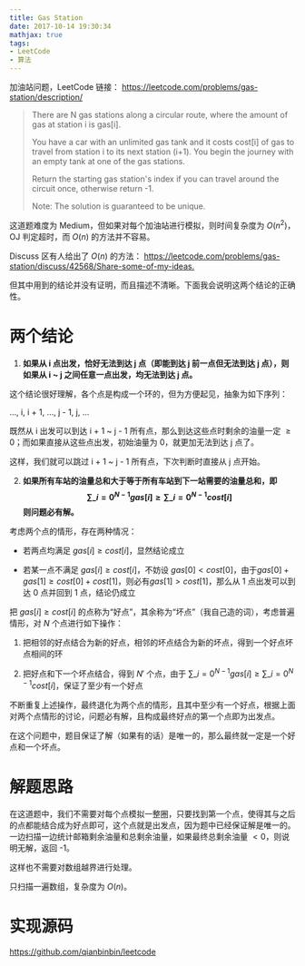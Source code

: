 ```yaml
---
title: Gas Station
date: 2017-10-14 19:30:34
mathjax: true
tags:
- LeetCode
- 算法
---
```


加油站问题，LeetCode 链接：
<https://leetcode.com/problems/gas-station/description/>

> There are N gas stations along a circular route, where the amount of gas at station i is gas[i].
>
> You have a car with an unlimited gas tank and it costs cost[i] of gas to travel from station i to its next station (i+1). You begin the journey with an empty tank at one of the gas stations.
>
> Return the starting gas station's index if you can travel around the circuit once, otherwise return -1.
>
> Note:
> The solution is guaranteed to be unique.

这道题难度为 Medium，但如果对每个加油站进行模拟，则时间复杂度为 $O(n^2)$，OJ 判定超时，而 $O(n)$ 的方法并不容易。

Discuss 区有人给出了 $O(n)$ 的方法：
<https://leetcode.com/problems/gas-station/discuss/42568/Share-some-of-my-ideas.>

但其中用到的结论并没有证明，而且描述不清晰。下面我会说明这两个结论的正确性。

<!-- more -->

# 两个结论

1. **如果从 i 点出发，恰好无法到达 j 点（即能到达 j 前一点但无法到达 j 点），则如果从 i ~ j 之间任意一点出发，均无法到达 j 点。**

  这个结论很好理解，各个点是构成一个环的，但为方便起见，抽象为如下序列：

  ..., i, i + 1, ..., j - 1, j, ...

  既然从 i 出发可以到达 i + 1 ~ j - 1 所有点，那么到达这些点时剩余的油量一定 $\ge0$；而如果直接从这些点出发，初始油量为 0，就更加无法到达 j 点了。

  这样，我们就可以跳过 i + 1 ~ j - 1 所有点，下次判断时直接从 j 点开始。

2. **如果所有车站的油量总和大于等于所有车站到下一站需要的油量总和，即 $$\sum\_{i=0}^{N-1} gas[i] \ge \sum\_{i=0}^{N-1} cost[i]$$ 则问题必有解。**

  考虑两个点的情形，存在两种情况：

  - 若两点均满足 $gas[i] \ge cost[i]$，显然结论成立

  - 若某一点不满足 $gas[i] \ge cost[i]$，不妨设 $gas[0] < cost[0]$，由于$gas[0] + gas[1] \ge cost[0] + cost[1]$，则必有$gas[1] > cost[1]$，那么从 1 点出发可以到达 0 点并回到 1 点，结论仍成立

  <!--

  - 当有 3 个点时，

    - 若 3 个点均满足 $gas[i] \ge cost[i]$，显然结论成立

    - 若有且仅有一点不满足 $gas[i] \ge cost[i]$，不妨设 $gas[0] < cost[0]$，$gas[1] \ge cost[1]$，$gas[2] \ge cost[2]$，且不能同时取“=”，则从 1 点出发到达 2 点，可以再通过 0 点回到 1 点

      这种情况可以把 1、2 点结合为一个点，就退化为两个点的情形。

    - 若有且仅有两点不满足 $gas[i] \ge cost[i]$，不妨设 $gas[0] < cost[0]$，$gas[1] < cost[1]$，$gas[2] > cost[2]$，由于 $\sum\_{i=0}^{N-1} gas[i] \ge \sum\_{i=0}^{N-1} cost[i]$，此时必有 $gas[2] + gas[0] > cost[2] + cost[0]$，这说明从 2 点出发到达 0 点，可以再通过 1 点回到 2 点

      这种情况可以把 2、0 点结合为一个点，同样退化为两个点的情形。

  事实上，如果 $gas[i] + gas[i + 1] \ge cost[i] + cost[i + 1]$，那么 i、i + 1 两点就可以结合为一点。

  -->

  把 $gas[i] \ge cost[i]$ 的点称为“好点”，其余称为“坏点”（我自己造的词），考虑普遍情形，对 $N$ 个点进行如下操作：

  1. 把相邻的好点结合为新的好点，相邻的坏点结合为新的坏点，得到一个好点坏点相间的环

  2. 把好点和下一个坏点结合，得到 $N'$ 个点，由于 $\sum\_{i=0}^{N-1} gas[i] \ge \sum\_{i=0}^{N-1} cost[i]$，保证了至少有一个好点

  不断重复上述操作，最终退化为两个点的情形，且其中至少有一个好点，根据上面对两个点情形的讨论，问题必有解，且构成最终好点的第一个点即为出发点。

  在这个问题中，题目保证了解（如果有的话）是唯一的，那么最终就一定是一个好点和一个坏点。

# 解题思路

在这道题中，我们不需要对每个点模拟一整圈，只要找到第一个点，使得其与之后的点都能结合成为好点即可，这个点就是出发点，因为题中已经保证解是唯一的。一边扫描一边统计邮箱剩余油量和总剩余油量，如果最终总剩余油量 $< 0$，则说明无解，返回 -1。

这样也不需要对数组越界进行处理。

只扫描一遍数组，复杂度为 $O(n)$。

# 实现源码

<https://github.com/qianbinbin/leetcode>
